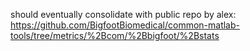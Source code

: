 should eventually consolidate with public repo by alex:
https://github.com/BigfootBiomedical/common-matlab-tools/tree/metrics/%2Bcom/%2Bbigfoot/%2Bstats
